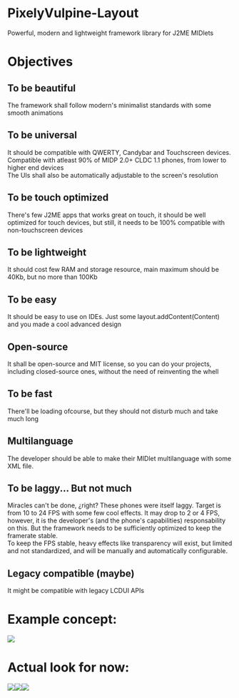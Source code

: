 # PixelyVulpine-Layout
Powerful, modern and lightweight framework library for J2ME MIDlets

# Objectives<br>
## To be beautiful<br>
The framework shall follow modern's minimalist standards with some smooth animations<br>
## To be universal<br>
It should be compatible with QWERTY, Candybar and Touchscreen devices. Compatible with atleast 90% of MIDP 2.0+ CLDC 1.1 phones, from lower to higher end devices<br>
The UIs shall also be automatically adjustable to the screen's resolution<br>
## To be touch optimized<br>
There's few J2ME apps that works great on touch, it should be well optimized for touch devices, but still, it needs to be 100% compatible with non-touchscreen devices<br>
## To be lightweight<br>
It should cost few RAM and storage resource, main maximum should be 40Kb, but no more than 100Kb<br>
## To be easy<br>
It should be easy to use on IDEs. Just some layout.addContent(Content) and you made a cool advanced design<br>
## Open-source<br>
It shall be open-source and MIT license, so you can do your projects, including closed-source ones, without the need of reinventing the whell<br>
## To be fast<br>
There'll be loading ofcourse, but they should not disturb much and take much long<br>
## Multilanguage<br>
The developer should be able to make their MIDlet multilanguage with some XML file.<br>
## To be laggy... But not much<br>
Miracles can't be done, ¿right? These phones were itself laggy. Target is from 10 to 24 FPS with some few cool effects. It may drop to 2 or 4 FPS, however, it is the developer's (and the phone's capabilities) responsability on this. But the framework needs to be sufficiently optimized to keep the framerate stable.<br>
To keep the FPS stable, heavy effects like transparency will exist, but limited and not standardized, and will be manually and automatically configurable.<br>
## Legacy compatible (maybe)
It might be compatible with legacy LCDUI APIs


# Example concept:<br>
<img src="https://cdn.discordapp.com/attachments/807655972763729971/846164547860562000/Color_chooser_design.png">

# Actual look for now:<br>
<img src="https://i.imgur.com/e1M1bxg.png"><img src="https://i.imgur.com/V8q5W6a.png"><img src="https://i.imgur.com/fC5RdlO.png">
